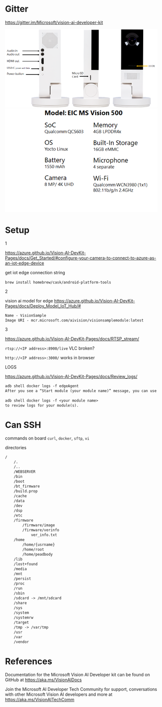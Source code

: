 # Gitter

https://gitter.im/Microsoft/vision-ai-developer-kit

<img src="img/vai-ports.png">
<img src="img/vai-specs.png">

# Setup

1

https://azure.github.io/Vision-AI-DevKit-Pages/docs/Get_Started/#configure-your-camera-to-connect-to-azure-as-an-iot-edge-device

get iot edge connection string

`brew install homebrew/cask/android-platform-tools`

2

vision ai model for edge
https://azure.github.io/Vision-AI-DevKit-Pages/docs/Deploy_Model_IoT_Hub/#

```
Name - VisionSample
Image URI - mcr.microsoft.com/aivision/visionsamplemodule:latest
```

3

https://azure.github.io/Vision-AI-DevKit-Pages/docs/RTSP_stream/

`rtsp://<IP address>:8900/live` VLC broken?

`http://<IP address>:3000/` works in browser   


LOGS

https://azure.github.io/Vision-AI-DevKit-Pages/docs/Review_logs/

```
adb shell docker logs -f edgeAgent
After you see a “Start module (your module name)” message, you can use

adb shell docker logs -f <your module name>
to review logs for your module(s).
```

# Can SSH
commands on board `curl`, `docker`,  `sftp`, `vi`

directories
```
/
    /.
    /..
    /WEBSERVER
    /bin
    /boot
    /bt_firmware
    /build.prop
    /cache
    /data
    /dev
    /dsp
    /etc
    /firmware
        /firmware/image
        /firmware/verinfo
            ver_info.txt
    /home
        /home/{usrname}
        /home/root
        /home/peadbody
    /lib
    /lost+found
    /media
    /mnt
    /persist
    /proc
    /run
    /sbin
    /sdcard -> /mnt/sdcard
    /share
    /sys
    /system
    /systemrw
    /target
    /tmp -> /var/tmp
    /usr
    /var
    /vendor
```


# References
Documentation for the Microsoft Vision AI Developer kit can be found on GitHub at https://aka.ms/VisionAIDocs

Join the Microsoft AI Developer Tech Community for support, conversations with other Microsoft Vision AI developers and more at https://aka.ms/VisionAITechComm